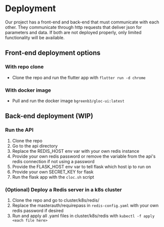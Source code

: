 # Deployment

Our project has a front-end and back-end that must communicate with each other. They communicate through http requests that deliver json for parameters and data. If both are not deployed properly, only limited functionality will be available.

## Front-end deployment options

### With repo clone
- Clone the repo and run the flutter app with `flutter run -d chrome`

### With docker image
- Pull and run the docker image `bgreenb3/gloc-ui:latest`

## Back-end deployment (WIP)

### Run the API 
1) Clone the repo
2) Go to the api directory
3) Replace the REDIS_HOST env var with your own redis instance
4) Provide your own redis password or remove the variable from the api's redis connection if not using a password
5) Provide the FLASK_HOST env var to tell flask which host ip to run on
6) Provide your own SECRET_KEY for flask
7) Run the flask app with the `cloc.sh` script

### (Optional) Deploy a Redis server in a k8s cluster 
1) Clone the repo and go to cluster/k8s/redis/
2) Replace the masterauth/requirepass in `redis-config.yaml` with your own redis password if desired
3) Run and apply all .yaml files in cluster/k8s/redis with `kubectl -f apply <each file here>`

